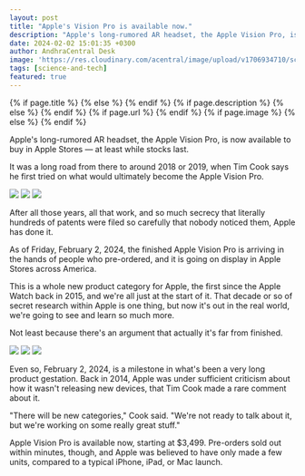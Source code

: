 ```yaml
---
layout: post
title: "Apple's Vision Pro is available now."
description: "Apple's long-rumored AR headset, the Apple Vision Pro, is now available to buy in Apple Stores."
date: 2024-02-02 15:01:35 +0300
author: AndhraCentral Desk
image: 'https://res.cloudinary.com/acentral/image/upload/v1706934710/science/https_3A_2F_2Fpopbee.com_2Fimage_2F2023_2F06_2Fap-00_s0ofcf.jpg'
tags: [science-and-tech]
featured: true
---
```


<meta content="{{ site.title }}" property="og:site_name">
{% if page.title %}
  <meta content="{{ page.title }}" property="og:title">
{% else %}
  <meta content="{{ site.title }}" property="og:title">
{% endif %}
{% if page.description %}
  <meta content="{{ page.description }}" property="og:description">
{% else %}
  <meta content="{{ site.description }}" property="og:description">
{% endif %}
{% if page.url %}
  <meta content="{{ site.url }}{{ page.url }}" property="og:url">
{% endif %}
{% if page.image %}
  <meta content="https://res.cloudinary.com/acentral/image/upload/v1706934710/science/https_3A_2F_2Fpopbee.com_2Fimage_2F2023_2F06_2Fap-00_s0ofcf.jpg" property="og:image">
{% else %}
  <meta content="{{ site.url }}/images/og.png" property="og:image">
{% endif %}

Apple's long-rumored AR headset, the Apple Vision Pro, is now available to buy in Apple Stores — at least while stocks last.

It was a long road from there to around 2018 or 2019, when Tim Cook says he first tried on what would ultimately become the Apple Vision Pro.

<div class="gallery-box">
  <div class="gallery">
    <img src="https://res.cloudinary.com/acentral/image/upload/v1706934710/science/https_3A_2F_2Fpopbee.com_2Fimage_2F2023_2F06_2Fap-00_s0ofcf.jpg" loading="lazy">
    <img src="https://res.cloudinary.com/acentral/image/upload/v1706934730/science/Apple-WWCD23-Vision-Pro-gestures-230605.jpg.large_2x_h7qlaw.jpg" loading="lazy">
    <img src="https://res.cloudinary.com/acentral/image/upload/v1706934737/science/Apple-WWCD23-Vision-Pro-Panorama-230605.jpg.large_2x_bpoef7.jpg" loading="lazy">
  </div>
</div>

After all those years, all that work, and so much secrecy that literally hundreds of patents were filed so carefully that nobody noticed them, Apple has done it.

As of Friday, February 2, 2024, the finished Apple Vision Pro is arriving in the hands of people who pre-ordered, and it is going on display in Apple Stores across America.

This is a whole new product category for Apple, the first since the Apple Watch back in 2015, and we're all just at the start of it. That decade or so of secret research within Apple is one thing, but now it's out in the real world, we're going to see and learn so much more.

Not least because there's an argument that actually it's far from finished.
<div class="gallery-box">
  <div class="gallery">
    <img src="https://res.cloudinary.com/acentral/image/upload/v1706934588/science/58407-119014-IMG_6908-xl_uq1vss.jpg" loading="lazy">
    <img src="https://res.cloudinary.com/acentral/image/upload/v1706934717/science/230605-apple-vision-pro-mn-1510-f23ca3_qp6rqc.jpg" loading="lazy">
    <img src="https://res.cloudinary.com/acentral/image/upload/v1706934724/science/Apple-Vision-Pro-app-experiences-visionOS-home-lp.jpg.news_app_ed_cwmzjc.jpg" loading="lazy">
  </div>
</div>

Even so, February 2, 2024, is a milestone in what's been a very long product gestation. Back in 2014, Apple was under sufficient criticism about how it wasn't releasing new devices, that Tim Cook made a rare comment about it.

"There will be new categories," Cook said. "We're not ready to talk about it, but we're working on some really great stuff."

Apple Vision Pro is available now, starting at $3,499. Pre-orders sold out within minutes, though, and Apple was believed to have only made a few units, compared to a typical iPhone, iPad, or Mac launch.